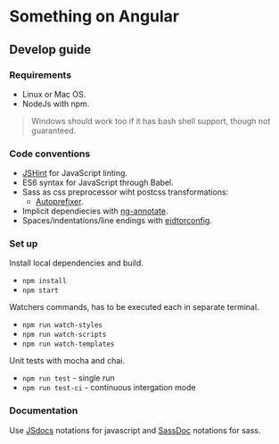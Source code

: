 # Something on Angular

## Develop guide

### Requirements

- Linux or Mac OS.
- NodeJs with npm.

> Windows should work too if it has bash shell support, though not guaranteed.

### Code conventions

- [JSHint][jshint] for JavaScript linting.
- ES6 syntax for JavaScript through Babel.
- Sass as css preprocessor wiht postcss transformations:
    - [Autoprefixer][autoprefixer].
- Implicit dependiecies with [ng-annotate][ng-annotate].
- Spaces/indentations/line endings with [eidtorconfig][editorconfig].

### Set up

Install local dependencies and build.

- `npm install`
- `npm start`

Watchers commands, has to be executed each in separate terminal.

- `npm run watch-styles`
- `npm run watch-scripts`
- `npm run watch-templates`

Unit tests with mocha and chai.

- `npm run test` - single run
- `npm run test-ci` - continuous intergation mode

### Documentation

Use [JSdocs][jsdocs] notations for javascript and [SassDoc][sassdoc] notations for sass.

[jshint]: https://github.com/jshint/jshint
[ng-annotate]: https://github.com/olov/ng-annotate
[autoprefixer]: https://github.com/postcss/autoprefixer
[editorconfig]: http://editorconfig.org/
[jsdocs]: http://usejsdoc.org/
[sassdoc]: http://sassdoc.com/
